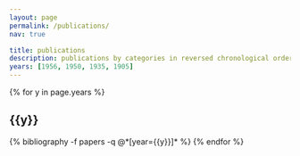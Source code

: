 ```yaml
---
layout: page
permalink: /publications/
nav: true

title: publications
description: publications by categories in reversed chronological order. generated by jekyll-scholar.
years: [1956, 1950, 1935, 1905]
---
```


<div class="publications">

{% for y in page.years %}
  <h2 class="year">{{y}}</h2>
  {% bibliography -f papers -q @*[year={{y}}]* %}
{% endfor %}

</div>
